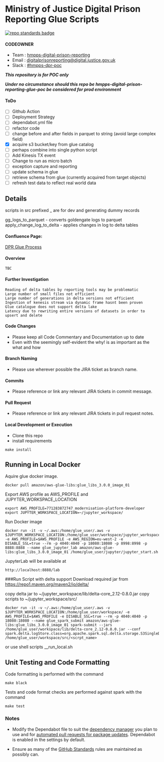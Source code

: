 # Ministry of Justice Digital Prison Reporting Glue Scripts

[![repo standards badge](https://img.shields.io/badge/dynamic/json?color=blue&style=for-the-badge&logo=github&label=MoJ%20Compliant&query=%24.result&url=https%3A%2F%2Foperations-engineering-reports.cloud-platform.service.justice.gov.uk%2Fapi%2Fv1%2Fcompliant_public_repositories%2Fhmpps-digital-prison-reporting-glue-poc)](https://operations-engineering-reports.cloud-platform.service.justice.gov.uk/public-github-repositories.html#hmpps-digital-prison-reporting-glue-poc "Link to report")

#### CODEOWNER

- Team : [hmpps-digital-prison-reporting](https://github.com/orgs/ministryofjustice/teams/hmpps-digital-prison-reporting)
- Email : digitalprisonreporting@digital.justice.gov.uk
- Slack : [#hmpps-dpr-poc](https://mojdt.slack.com/archives/C03TBLUL45B)

**_This repository is for POC only_**

**_Under no circumstance should this repo be hmpps-digital-prison-reporting-glue-poc be considered for prod environment_**

#### ToDo

- [ ] Github Action
- [ ] Deployment Strategy
- [ ] dependabot.yml file
- [ ] refactor code
- [ ] change before and after fields in parquet to string (avoid large complex field)
- [x] acquire s3 bucket/key from glue catalog
- [ ] perhaps combine into single python script
- [ ] Add Kinesis TX event
- [ ] Change to run as micro batch
- [ ] exception capture and reporting
- [ ] update schema in glue
- [ ] retrieve schema from glue (currently acquired from target objects)
- [ ] refresh test data to reflect real world data

## Details

scripts in src prefixed \_ are for dev and generating dummy records

gg_logs_to_parquet - converts goldengate logs to parquet
apply_change_log_to_delta - applies changes in log to delta tables

#### Confluence Page:

[DPR Glue Process](https://dsdmoj.atlassian.net/wiki/spaces/DPR/pages/4166385725/Glue+ETL)

#### Overview

```
TBC
```

#### Further Investigation

```
Reading of delta tables by reporting tools may be problematic
Large number of small files not efficient
Large number of generations in delta versions not efficient
Ingestion of kenesis stream via dynamic frame hasnt been proven
Glue catalogue does not support delta lake
Latency due to rewriting entire versions of datasets in order to upsert and delete

```

#### Code Changes

- Please keep all Code Commentary and Documentation up to date
- Even with the seemingly self-evident the why! is as important as the what and how

#### Branch Naming

- Please use wherever possible the JIRA ticket as branch name.

#### Commits

- Please reference or link any relevant JIRA tickets in commit message.

#### Pull Request

- Please reference or link any relevant JIRA tickets in pull request notes.

#### Local Development or Execution

- Clone this repo
- install requirements

```buildoutcfg
make install
```

## Running in Local Docker

Aquire glue docker image.

```buildoutcfg
docker pull amazon/aws-glue-libs:glue_libs_3.0.0_image_01
```

Export AWS profile as AWS_PROFILE and JUPYTER_WORKSPACE_LOCATION

```buildoutcfg
export AWS_PROFILE=771283872747_modernisation-platform-developer
export JUPYTER_WORKSPACE_LOCATION=~/jupyter_workspace/
```

Run Docker image

```buildoutcfg
docker run -it -v ~/.aws:/home/glue_user/.aws -v $JUPYTER_WORKSPACE_LOCATION:/home/glue_user/workspace/jupyter_workspace/ -e AWS_PROFILE=$AWS_PROFILE -e AWS_REGION=eu-west-2 -e DISABLE_SSL=true --rm -p 4040:4040 -p 18080:18080 -p 8998:8998 -p 8888:8888 --name glue_jupyter_lab amazon/aws-glue-libs:glue_libs_3.0.0_image_01 /home/glue_user/jupyter/jupyter_start.sh
```

JupyterLab will be available at

```buildoutcfg
http://localhost:8888/lab
```

###Run Script with delta support
Download required jar from https://repo1.maven.org/maven2/io/delta/

copy delta jar to ~/jupyter_workspace/lib/delta-core_2.12-0.8.0.jar
copy scripts to ~/jupyter_workspace/src/

```buildoutcfg
docker run -it -v ~/.aws:/home/glue_user/.aws -v $JUPYTER_WORKSPACE_LOCATION:/home/glue_user/workspace/ -e AWS_PROFILE=$AWS_PROFILE -e DISABLE_SSL=true --rm -p 4040:4040 -p 18080:18080 --name glue_spark_submit amazon/aws-glue-libs:glue_libs_3.0.0_image_01 spark-submit --jars /home/glue_user/workspace/lib/delta-core_2.12-0.8.0.jar --conf spark.delta.logStore.class=org.apache.spark.sql.delta.storage.S3SingleDriverLogStore  /home/glue_user/workspace/src/<scrpt_name>
```

or use shell scripts \_\_run_local.sh

## Unit Testing and Code Formatting

Code formatting is performed with the command

```buildoutcfg
make black
```

Tests and code format checks are performed against spark with the command

```buildoutcfg
make test
```

### Notes

- Modify the Dependabot file to suit the [dependency manager](https://docs.github.com/en/code-security/dependabot/dependabot-version-updates/configuration-options-for-the-dependabot.yml-file#package-ecosystem) you plan to use and for [automated pull requests for package updates](https://docs.github.com/en/code-security/supply-chain-security/keeping-your-dependencies-updated-automatically/enabling-and-disabling-dependabot-version-updates#enabling-dependabot-version-updates). Dependabot is enabled in the settings by default.

- Ensure as many of the [GitHub Standards](https://github.com/ministryofjustice/github-repository-standards) rules are maintained as possibly can.
